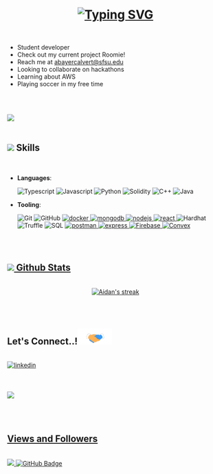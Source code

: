 <h1 align = "center">
<a href="https://git.io/typing-svg"><img src="https://readme-typing-svg.demolab.com?font=Fira+Code&size=75&duration=1400&pause=500&color=FF72FF&background=000000EE&center=true&multiline=true&width=1920&height=384&lines=Hello!;+I'm+Aidan+;Welcome+to+my+GitHub+profile" alt="Typing SVG" /></a>
</h1>


<br>

- Student developer
- Check out my current project Roomie!
- Reach me at abayercalvert@sfsu.edu
- Looking to collaborate on hackathons
- Learning about AWS
- Playing soccer in my free time

<br><br>

<img src="https://user-images.githubusercontent.com/73097560/115834477-dbab4500-a447-11eb-908a-139a6edaec5c.gif"><br><br>

## <img src="https://media2.giphy.com/media/QssGEmpkyEOhBCb7e1/giphy.gif?cid=ecf05e47a0n3gi1bfqntqmob8g9aid1oyj2wr3ds3mg700bl&rid=giphy.gif" width ="25"><b> Skills</b>

<br>

- **Languages**:
  
  ![Typescript](https://img.shields.io/badge/Typescript%20-%2314354C.svg?style=for-the-badge&logo=Javascript&logoColor=white)
  ![Javascript](https://img.shields.io/badge/Javascript%20-%2314354C.svg?style=for-the-badge&logo=Javascript&logoColor=white)
  ![Python](https://img.shields.io/badge/Python%20-%2314354C.svg?style=for-the-badge&logo=python&logoColor=white)
  ![Solidity](https://img.shields.io/badge/Solidity%20-%2314354C.svg?style=for-the-badge&logo=Solidity&logoColor=white)
  ![C++](https://img.shields.io/badge/C++%20-%2300599C.svg?style=for-the-badge&logo=c%2B%2B&logoColor=white)
  ![Java](https://img.shields.io/badge/Java%20-%2314354C.svg?style=for-the-badge&logo=Java&logoColor=white)

- **Tooling**:
 
    ![Git](https://img.shields.io/badge/git-%23F05033.svg?style=for-the-badge&logo=git&logoColor=white)
    ![GitHub](https://img.shields.io/badge/github-%23121011.svg?style=for-the-badge&logo=github&logoColor=white)
        <a href="https://www.docker.com/" target="_blank">
    <img src="https://img.shields.io/badge/docker-2496ED.svg?style=for-the-badge&logo=docker&logoColor=white"
      alt="docker"/>
  </a>
      <a href="https://www.mongodb.com/" target="_blank"> 
    <img src="https://img.shields.io/badge/mongodb-47A248.svg?style=for-the-badge&logo=mongodb&logoColor=white"
      alt="mongodb"/> 
  </a> 
  <a href="https://nodejs.org" target="_blank"> 
    <img src="https://img.shields.io/badge/node.js-339933.svg?style=for-the-badge&logo=nodedotjs&logoColor=white"
      alt="nodejs"/> 
  </a>
     <a href="https://reactjs.org/" target="_blank"> 
    <img src="https://img.shields.io/badge/reactjs-61DAFB.svg?style=for-the-badge&logo=react&logoColor=black"
      alt="react"/> 
  </a>
    ![Hardhat](https://img.shields.io/badge/hardhat-%23F05033.svg?style=for-the-badge&logo=hardhat&logoColor=white)
    ![Truffle](https://img.shields.io/badge/truffle-%23F05033.svg?style=for-the-badge&logo=truffle&logoColor=white)
    ![SQL](https://img.shields.io/badge/sql-%23F05033.svg?style=for-the-badge&logo=sql&logoColor=white)
      <a href="https://postman.com" target="_blank"> 
    <img src="https://img.shields.io/badge/postman-FF6C37.svg?style=for-the-badge&logo=postman&logoColor=white" alt="postman"/>
  </a>
          <a href="https://expressjs.com" target="_blank">
    <img src="https://img.shields.io/badge/express-000000.svg?style=for-the-badge&logo=express&logoColor=white"
      alt="express" />
  <a href="https://hibernate.org/" target="_blank">
  ![Firebase](https://img.shields.io/badge/Firebase-%23F05033.svg?style=for-the-badge&logo=Firebase&logoColor=white)
  ![Convex](https://img.shields.io/badge/Convex-%23F05033.svg?style=for-the-badge&logo=Convex&logoColor=white)

<br><br>


## <img src="https://media.giphy.com/media/iY8CRBdQXODJSCERIr/giphy.gif" width="35"><b> Github Stats </b>

<br>

<div align="center">
  <a href="https://github.com/abccodes/">
    <img title="🔥 Get streak stats for your profile at git.io/streak-stats" alt="Aidan's streak" src="https://github-readme-streak-stats.herokuapp.com/?user=abccodes&theme=black-ice&hide_border=true&stroke=0000&background=060A0CD0"/>
  </a>
</div>


<br><br>

## <b> Let's Connect..!</b><img src="https://github.com/0xAbdulKhalid/0xAbdulKhalid/raw/main/assets/mdImages/handshake.gif" width ="80">

<br>
<div align='left'>


<a href="https://linkedin.com/in/aidan-bayer-calvert/" target="_blank">
<img src="https://img.shields.io/badge/linkedin:  Aidan Bayer Calvert-Connect-%2300acee.svg?color=405DE6&style=for-the-badge&logo=linkedin&logoColor=white" alt=linkedin style="margin-bottom: 5px;"/>

<br>
</div>

<br><br>
<img src="https://user-images.githubusercontent.com/73097560/115834477-dbab4500-a447-11eb-908a-139a6edaec5c.gif">
<br><br>



<br>

## Views and Followers

<br>
<a href="https://github.com/Meghna-DAS/github-profile-views-counter">
    <img src="https://komarev.com/ghpvc/?username=abccodes">
</a>
<a href="https://github.com/abccodes?tab=followers"><img src="https://img.shields.io/github/followers/abccodes?label=Followers&style=social" alt="GitHub Badge"></a>
